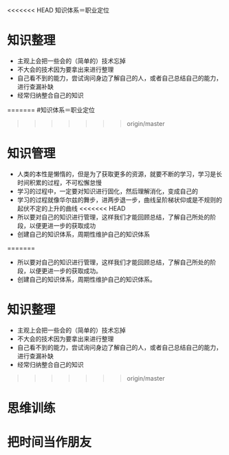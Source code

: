 <<<<<<< HEAD
知识体系＝职业定位

# 知识整理
* 主观上会把一些会的（简单的）技术忘掉
* 不大会的技术因为要拿出来进行整理
* 自己看不到的能力，尝试询问身边了解自己的人，或者自己总结自己的能力，进行查漏补缺
* 经常归纳整合自己的知识

=======
#知识体系＝职业定位
>>>>>>> origin/master
# 知识管理
* 人类的本性是懒惰的，但是为了获取更多的资源，就要不断的学习，学习是长时间积累的过程，不可松懈怠慢
* 学习的过程中，一定要对知识进行固化，然后理解消化，变成自己的
* 学习的过程就像华尔兹的舞步，进两步退一步，曲线呈阶梯状仰或是不规则的起伏不定的上升的曲线
<<<<<<< HEAD
* 所以要对自己的知识进行管理，这样我们才能回顾总结，了解自己所处的阶段，以便更进一步的获取成功
* 创建自己的知识体系，周期性维护自己的知识体系

=======
* 所以要对自己的知识进行管理，这样我们才能回顾总结，了解自己所处的阶段，以便更进一步的获取成功。
* 创建自己的知识体系，周期性维护自己的知识体系。
# 知识整理
* 主观上会把一些会的（简单的）技术忘掉
* 不大会的技术因为要拿出来进行整理
* 自己看不到的能力，尝试询问身边了解自己的人，或者自己总结自己的能力，进行查漏补缺
* 经常归纳整合自己的知识
>>>>>>> origin/master
# 思维训练

# 把时间当作朋友
